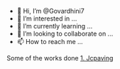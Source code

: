 - 👋 Hi, I’m @Govardhini7
- 👀 I’m interested in ...
- 🌱 I’m currently learning ...
- 💞️ I’m looking to collaborate on ...
- 📫 How to reach me ...

<!---
Govardhini7/Govardhini7 is a ✨ special ✨ repository because its `README.md` (this file) appears on your GitHub profile.
You can click the Preview link to take a look at your changes.
--->

Some of the works done
[1. Jcpaving ](https://jcpaving.com/)
